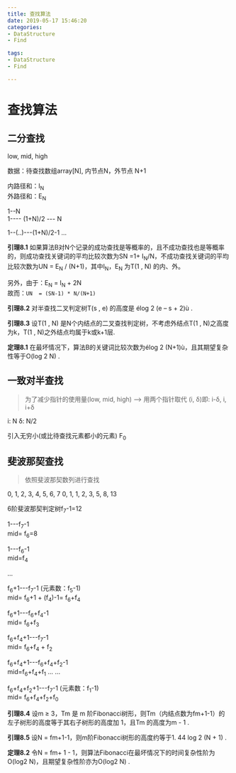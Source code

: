 ```yaml
---
title: 查找算法
date: 2019-05-17 15:46:20
categories:
- DataStructure
- Find

tags:
- DataStructure
- Find

---
```

# 查找算法

## 二分查找

low, mid, high

数据：待查找数组array[N], 内节点N，外节点 N+1     

内路径和：I<sub>N</sub>  
外路径和：E<sub>N</sub>  

<!-- more -->
1--N  
1---- (1+N)/2  --- N

1--(..)---(1+N)/2-1 ...

**引理8.1**  如果算法B对N个记录的成功查找是等概率的，且不成功查找也是等概率的，则成功查找关键词的平均比较次数为SN =1+ I<sub>N</sub>/N，不成功查找关键词的平均比较次数为UN = E<sub>N</sub> / (N+1)，其中I<sub>N</sub>，E<sub>N</sub> 为T(1 , N) 的内、外。    

另外，由于：E<sub>N</sub> = I<sub>N</sub> + 2N<!-- 归纳演绎法, ok -->   
故而：`UN  = (SN-1) * N/(N+1)`

**引理8.2**  对半查找二叉判定树T(s , e) 的高度是 élog 2 (e – s + 2)ù  .

**引理8.3**  设T(1 , N) 是N个内结点的二叉查找判定树，不考虑外结点T(1 , N)之高度为k，T(1 , N)之外结点均属于k或k+1层.

**定理8.1**  在最坏情况下，算法B的关键词比较次数为élog 2 (N+1)ù，且其期望复杂性等于O(log 2 N) .


## 一致对半查找
>为了减少指针的使用量(low, mid, high) --&gt; 用两个指针取代 (i, δ)即: i-δ, i, i+δ   

i: N
δ: N/2

引入无穷小(或比待查找元素都小的元素) F<sub>0</sub>


## 斐波那契查找
>依照斐波那契数列进行查找

0, 1, 2, 3, 4, 5, 6, 7
0, 1, 1, 2, 3, 5, 8, 13

6阶斐波那契判定树f<sub>7</sub>-1=12

1---f<sub>7</sub>-1   
mid= f<sub>6</sub>=8

1---f<sub>6</sub>-1   
mid=f<sub>4</sub>

...

f<sub>6</sub>+1---f<sub>7</sub>-1  (元素数：f<sub>5</sub>-1)    
mid= f<sub>6</sub>+1 + (f<sub>4</sub>)-1= f<sub>6</sub>+f<sub>4</sub>

f<sub>6</sub>+1---f<sub>6</sub>+f<sub>4</sub>-1    
mid= f<sub>6</sub>+f<sub>3</sub>

f<sub>6</sub>+f<sub>4</sub>+1---f<sub>7</sub>-1   
mid= f<sub>6</sub>+f<sub>4</sub> + f<sub>2</sub>

f<sub>6</sub>+f<sub>4</sub>+1---f<sub>6</sub>+f<sub>4</sub>+f<sub>2</sub>-1   
mid=f<sub>6</sub>+f<sub>4</sub>+f<sub>1</sub> ... ...


f<sub>6</sub>+f<sub>4</sub>+f<sub>2</sub>+1---f<sub>7</sub>-1 (元素数：f<sub>1</sub>-1)  
mid= f<sub>6</sub>+f<sub>4</sub>+f<sub>2</sub>+f<sub>0</sub>



**引理8.4**  设m ≥ 3，Tm 是 m 阶Fibonacci树形，则Tm（内结点数为fm+1-1）的左子树形的高度等于其右子树形的高度加 1，且Tm 的高度为m - 1  .

**引理8.5**  设N = fm+1-1，则m阶Fibonacci树形的高度约等于1. 44 log 2 (N + 1) .

**定理8.2**  令N = fm+ 1 - 1，则算法Fibonacci在最坏情况下的时间复杂性阶为O(log2 N)，且期望复杂性阶亦为O(log2 N) .
